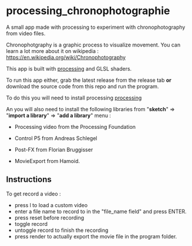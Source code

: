 # processing_chronophotographie

A small app made with processing to experiment with chronophotography from video files.

Chronophotgraphy is a graphic process to visualize movement. You can learn a lot more about it on wikipedia : https://en.wikipedia.org/wiki/Chronophotography

This app is built with [processing](https://processing.org/) and GLSL shaders.

To run this app either, grab the latest release from the release tab **or** download the source code from this repo and run the program.

To do this you will need to install processing [processing](https://processing.org/download/) 

An you will also need to install the following libraries from "**sketch**" => "**import a library**" => "**add a library**" menu :

 - Processing video from the Processing Foundation
    
- Control P5 from Andreas Schlegel
    
- Post-FX from Florian Bruggisser

- MovieExport from Hamoid.


## Instructions 

To get record a video :

- press l to load a custom video
- enter a file name to record to in the "file_name field" and press ENTER.
- press reset before recording
- toggle record
- untoggle record to finish the recording
- press render to actually export the movie file in the program folder.